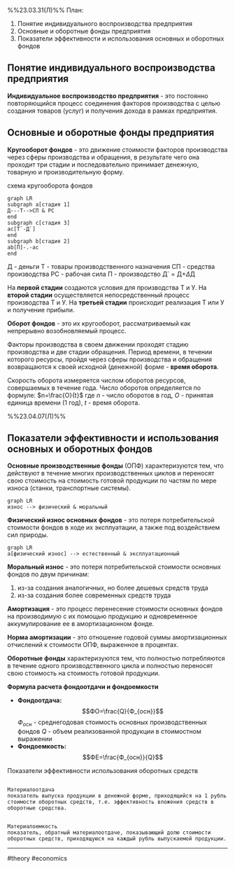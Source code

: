 %%23.03.31(Л)%%
План:
1. Понятие индивидуального воспроизводства предприятия
2. Основные и оборотные фонды предприятия
3. Показатели эффективности и использования основных и оборотных фондов

## Понятие индивидуального воспроизводства предприятия
**Индивидуальное воспроизводство предприятия** - это постоянно повторяющийся процесс соединения факторов производства с целью создания товаров (услуг) и получения дохода в рамках предприятия.

## Основные и оборотные фонды предприятия
**Кругооборот фондов** - это движение стоимости факторов производства через сферы производства и обращения, в результате чего она проходит три стадии и последовательно принимает денежную, товарную и производительную форму.

схема кругооборота фондов
```mermaid
graph LR
subgraph a[стадия 1]
Д---Т-->СП & РС
end
subgraph c[стадия 3]
ac[Т`-Д`]
end
subgraph b[стадия 2]
ab[П]-.-ac
end
```
Д - деньги
Т - товары производственного назначения
СП - средства производства
РС - рабочая сила
П - производство
Д` = Д+$\Delta$Д

На **первой стадии** создаются условия для производства Т и У.
На **второй стадии** осуществляется непосредственный процесс производства Т и У.
На **третьей стадии** происходит реализация Т или У и получение прибыли.

**Оборот фондов** - это их кругооборот, рассматриваемый как непрерывно возобновляемый процесс.

Факторы производства в своем движении проходят стадию производства и две стадии обращения.
Период времени, в течении которого ресурсы, пройдя через сферы производства и обращения возвращаются к своей исходной (денежной) форме - **время оборота**.

Скорость оборота измеряется числом оборотов ресурсов, совершаемых в течение года.
Число оборотов определяется по формуле:
$n=\frac{O}{t}$
где $n$ - число оборотов в год, $O$ - принятая единица времени (1 год), $t$ - время оборота.

%%23.04.07(Л)%%
## Показатели эффективности и использования основных и оборотных фондов
**Основные производственные фонды** (ОПФ) характеризуются тем, что действуют в течение многих производственных циклов и переносят свою стоимость на стоимость готовой продукции по частям по мере износа (станки, транспортные системы).

```mermaid
graph LR
износ --> физический & моральный
```
**Физический износ основных фондов** - это потеря потребительской стоимости фондов в ходе их эксплуатации, а также под воздействием сил природы.
```mermaid
graph LR
a[физический износ] --> естественный & эксплуатационный
```
**Моральный износ** - это потеря потребительской стоимости основных фондов по двум причинам:
1. из-за создания аналогичных, но более дешевых средств труда
2. из-за создания более современных средств труда

**Амортизация** - это процесс перенесение стоимости основных фондов на производимую с их помощью продукцию и одновременное аккумулирование ее в амортизационном фонде.

**Норма амортизации** - это отношение годовой суммы амортизационных отчислений к стоимости ОПФ, выраженное в процентах.

**Оборотные фонды** характеризуются тем, что полностью потребляются в течение одного производственного цикла и полностью переносят свою стоимость на стоимость готовой продукции.

**Формула расчета фондоотдачи и фондоемкости**
- **Фондоотдача:**
$$ФО=\frac{Q}{Ф_{осн}}$$
$Ф_{осн}$ - среднегодовая стоимость основных производственных фондов
$Q$ - объем реализованной продукции в стоимостном выражении
- **Фондоемкость:**
$$ФЕ=\frac{Ф_{осн}}{Q}$$

Показатели эффективности использования оборотных средств
````col

Материалоотдача
показатель выпуска продукции в денежной форме, приходящийся на 1 рубль стоимости оборотных средств, т.е. эффективность вложения средств в оборотные средства.


Материалоемкость
показатель, обратный материалоотдаче, показывающий долю стоимости оборотных средств, приходящуюся на каждый рубль выпускаемой продукции.

````

---
#theory #economics 